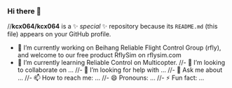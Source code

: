 ### Hi there 👋


//**kcx064/kcx064** is a ✨ _special_ ✨ repository because its `README.md` (this file) appears on your GitHub profile.


- 🔭 I’m currently working on Beihang Reliable Flight Control Group (rfly), and welcome to our free product RflySim on rflysim.com 
- 🌱 I’m currently learning Reliable Control on Multicopter.
//- 👯 I’m looking to collaborate on ...
//- 🤔 I’m looking for help with ...
//- 💬 Ask me about ...
//- 📫 How to reach me: ...
//- 😄 Pronouns: ...
//- ⚡ Fun fact: ...

